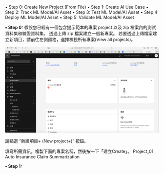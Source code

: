 ▪ Step 0: Create New Project (From File)
▪ Step 1: Create AI Use Case
▪ Step 2: Track ML Model/AI Asset
▪ Step 3: Test ML Model/AI Asset
▪ Step 4: Deploy ML Model/AI Asset
▪ Step 5: Validate ML Model/AI Asset


**▪ Step 0:**
假設您已經有一個包含提示範本的專案 project 以及 zip 檔案內的測試資料集和驗證資料集。
透過上傳 zip 檔案建立一個新專案。
若要透過上傳檔案建立新項目，請前往左側窗格，選擇檢視所有專案(View all projects)。

![](images/1.png)

請點選 “新建項目+ (New project+)”  按鈕。


填寫所需資訊。複製下面的專案名稱，然後按一下「建立Create」。
Project_01 Auto Insurance Claim Summarization


**▪ Step 1:**

